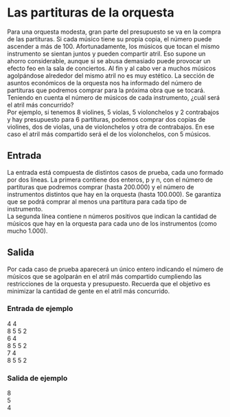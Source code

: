 # Las partituras de la orquesta

Para una orquesta modesta, gran parte del presupuesto
se va en la compra de las partituras. Si cada músico tiene
su propia copia, el número puede ascender a más de 100.
Afortunadamente, los músicos que tocan el mismo instrumento se sientan juntos y pueden compartir atril. Eso supone un ahorro considerable, aunque si se abusa demasiado puede provocar un efecto feo en la sala de conciertos. Al fin y al cabo ver a muchos músicos agolpándose
alrededor del mismo atril no es muy estético.
La sección de asuntos económicos de la orquesta nos ha informado del número de partituras que podremos comprar para la próxima obra que se tocará. Teniendo en cuenta el
número de músicos de cada instrumento, ¿cuál será el atril más concurrido?  
Por ejemplo, si tenemos 8 violines, 5 violas, 5 violonchelos y 2 contrabajos y hay presupuesto para 6 partituras, podemos comprar dos copias de violines, dos de violas, una de
violonchelos y otra de contrabajos. En ese caso el atril más compartido será el de los violonchelos, con 5 músicos.

## Entrada

La entrada está compuesta de distintos casos de prueba, cada uno formado por dos líneas.
La primera contiene dos enteros, p y n, con el número de partituras que podremos comprar (hasta 200.000) y el número de instrumentos distintos que hay en la orquesta (hasta
100.000). Se garantiza que se podrá comprar al menos una partitura para cada tipo de
instrumento.  
La segunda línea contiene n números positivos que indican la cantidad de músicos que hay
en la orquesta para cada uno de los instrumentos (como mucho 1.000).

## Salida

Por cada caso de prueba aparecerá un único entero indicando el número de músicos que
se agolparán en el atril más compartido cumpliendo las restricciones de la orquesta y presupuesto. Recuerda que el objetivo es minimizar la cantidad de gente en el atril más concurrido.

### Entrada de ejemplo

4 4  
8 5 5 2  
6 4  
8 5 5 2  
7 4  
8 5 5 2

### Salida de ejemplo

8  
5  
4
